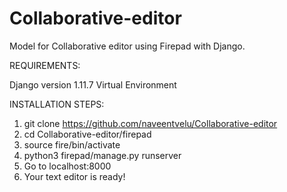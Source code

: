 # Collaborative-editor
Model for Collaborative editor using Firepad with Django.

REQUIREMENTS:

Django version 1.11.7
Virtual Environment


INSTALLATION STEPS:

1. git clone https://github.com/naveentvelu/Collaborative-editor
2. cd Collaborative-editor/firepad
3. source fire/bin/activate
5. python3 firepad/manage.py runserver
6. Go to localhost:8000
7. Your text editor is ready!


